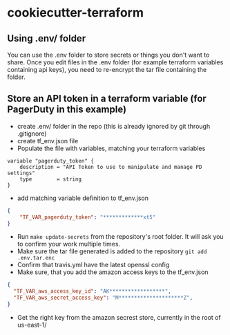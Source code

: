 # cookiecutter-terraform

## Using .env/ folder

You can use the .env folder to store secrets or things you don't want to share. Once you edit files in the .env folder (for example terraform variables containing api keys), you need to re-encrypt the tar file containing the folder.

## Store an API token in a terraform variable (for PagerDuty in this example)

* create .env/ folder in the repo (this is already ignored by git through .gitignore)
* create tf_env.json file
* Populate the file with variables, matching your terraform variables

```hcl
variable "pagerduty_token" {
    description = "API Token to use to manipulate and manage PD settings"
    type        = string
}
```

* add matching variable definition to tf_env.json

```json
{
    "TF_VAR_pagerduty_token": "*************xt5"
}
```
* Run `make update-secrets` from the repository's root folder. It will ask you to confirm your work multiple times.
* Make sure the tar file generated is added to the repository `git add .env.tar.enc`
* Confirm that travis.yml have the latest openssl config
* Make sure, that you add the amazon access keys to the tf_env.json

```json
{
  "TF_VAR_aws_access_key_id": "AK******************",
  "TF_VAR_aws_secret_access_key": "M*********************Z",
}
```

* Get the right key from the amazon secrest store, currently in the root of us-east-1/
